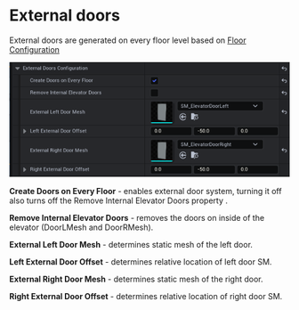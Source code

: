 # External doors

External doors are generated on every floor level based on [Floor Configuration](/guides/floor-config.md)

![Options](/img/UnrealEditor_3zxTUP7wmt.png)

**Create Doors on Every Floor** - enables external door system, turning it off also turns off the Remove Internal Elevator Doors property .

**Remove Internal Elevator Doors** - removes the doors on inside of the elevator (DoorLMesh and DoorRMesh).

**External Left Door Mesh** - determines static mesh of the left door.

**Left External Door Offset** - determines relative location of left door SM.

**External Right Door Mesh** - determines static mesh of the right door.

**Right External Door Offset** - determines relative location of right door SM.